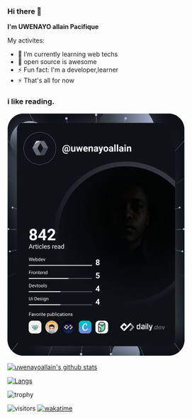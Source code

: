 ### Hi there 👋

**I'm  UWENAYO allain Pacifique**

My activites:
* 🌱 I’m currently learning web techs
* 👯 open source is awesome
* ⚡ Fun fact: I'm a developer,learner
* ⚡ That's all for now
### i like reading.
<a href="https://app.daily.dev/uwenayoallain"><img src="https://github.com/uwenayoallain/uwenayoallain/blob/main/devcard.svg" width="400" alt="Yarison Allain's Dev Card"/></a>

[![uwenayoallain's github stats](https://github-readme-stats.vercel.app/api?username=uwenayoallain&show_icons=true&include_all_commits=true&count_private=true)](https://github.com/anuraghazra/github-readme-stats)

[![Langs](https://github-readme-stats.vercel.app/api/top-langs/?username=uwenayoallain&hide=Eagle&layout=compact)](https://github.com/anuraghazra/github-readme-stats)

![trophy](https://github-profile-trophy.vercel.app/?username=uwenayoallain&row=1&column=7&theme=flat&theme=alduin&margin-w=25&margin-h=25)

![visitors](https://visitor-badge.glitch.me/badge?page_id=uwenayoallain.uwenayoallain) [![wakatime](https://wakatime.com/badge/user/f91fe63d-5624-465b-974c-5bfad27ef46d.svg)](https://wakatime.com/@f91fe63d-5624-465b-974c-5bfad27ef46d)
